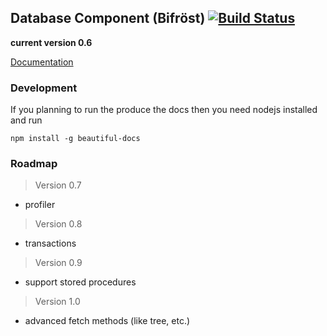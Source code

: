 ## Database Component (Bifröst) [![Build Status](https://travis-ci.org/sindriphp/Database.png?branch=master)](https://travis-ci.org/sindriphp/Database)

**current version 0.6**

[Documentation]( http://doc.sindriphp.de/bifroest/)

### Development ###
If you planning to run the produce the docs then you need nodejs installed and run

    npm install -g beautiful-docs

### Roadmap ###

> Version 0.7

- profiler

> Version 0.8

- transactions

> Version 0.9

- support stored procedures

> Version 1.0

- advanced fetch methods (like tree, etc.)
